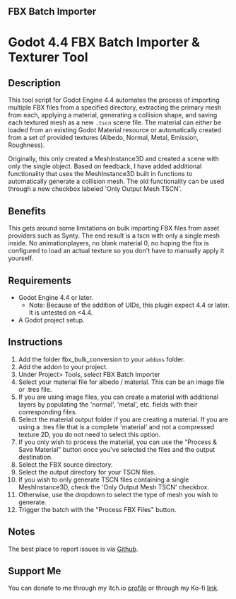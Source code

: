 ## FBX Batch Importer

# Godot 4.4 FBX Batch Importer & Texturer Tool

## Description

This tool script for Godot Engine 4.4 automates the process of importing multiple FBX files from a specified directory, extracting the primary mesh from each, applying a material, generating a collision shape, and saving each textured mesh as a new `.tscn` scene file. The material can either be loaded from an existing Godot Material resource or automatically created from a set of provided textures (Albedo, Normal, Metal, Emission, Roughness).

Originally, this only created a MeshInstance3D and created a scene with only the single object. Based on feedback, I have added additional functionality that uses the MeshInstance3D built in functions to automatically generate a collision mesh. The old functionality can be used through a new checkbox labeled 'Only Output Mesh TSCN'.

## Benefits

This gets around some limitations on bulk importing FBX files from asset providers such as Synty. The end result is a tscn with only a single mesh inside. No animationplayers, no blank material 0, no hoping the fbx is configured to load an actual texture so you don't have to manually apply it yourself.

## Requirements

* Godot Engine 4.4 or later.
    * Note: Because of the addition of UIDs, this plugin expect 4.4 or later. It is untested on <4.4.
* A Godot project setup.

## Instructions

1.  Add the folder fbx_bulk_conversion to your `addons` folder.
2.  Add the addon to your project.
3.  Under Project> Tools, select FBX Batch Importer
4.  Select your material file for albedo / material. This can be an image file or .tres file.
5.  If you are using image files, you can create a material with additional layers by populating the 'normal', 'metal', etc. fields with their corresponding files.
6.  Select the material output folder if you are creating a material. If you are using a .tres file that is a complete 'material' and not a compressed texture 2D, you do not need to select this option.
7.  If you only wish to process the material, you can use the "Process & Save Material" button once you've selected the files and the output destination.
8.  Select the FBX source directory.
9.  Select the output directory for your TSCN files.
10. If you wish to only generate TSCN files containing a single MeshInstance3D, check the 'Only Output Mesh TSCN' checkbox.
11. Otherwise, use the dropdown to select the type of mesh you wish to generate.
12. Trigger the batch with the "Process FBX Files" button.

## Notes

The best place to report issues is via [Github](https://github.com/Tydorius/fbx_batch_importer/issues).

## Support Me

You can donate to me through my itch.io [profile](https://tydorius.itch.io/godot-fbx-batch-importer) or through my Ko-fi [link](https://ko-fi.com/tydorius).
